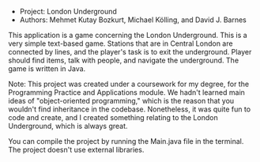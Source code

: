 - Project: London Underground
- Authors: Mehmet Kutay Bozkurt, Michael Kölling, and David J. Barnes

This application is a game concerning the London Underground. This is a very simple text-based game. Stations that are in Central London are connected by lines, and the player's task is to exit the underground. Player should find items, talk with people, and navigate the underground. The game is written in Java.

Note: This project was created under a coursework for my degree, for the Programming Practice and Applications module. We hadn't learned main ideas of "object-oriented programming," which is the reason that you wouldn't find inheritance in the codebase. Nonetheless, it was quite fun to code and create, and I created something relating to the London Underground, which is always great.

You can compile the project by running the Main.java file in the terminal. The project doesn't use external libraries.
